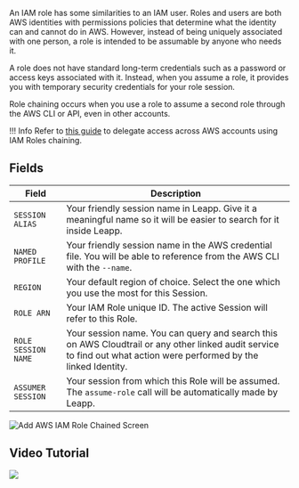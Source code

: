 An IAM role has some similarities to an IAM user. Roles and users are both AWS identities with permissions policies that determine what the identity can and cannot do in AWS. However, instead of being uniquely associated with one person, a role is intended to be assumable by anyone who needs it.

A role does not have standard long-term credentials such as a password or access keys associated with it. Instead, when you assume a role, it provides you with temporary security credentials for your role session.

Role chaining occurs when you use a role to assume a second role through the AWS CLI or API, even in other accounts.

!!! Info
    Refer to [this guide](https://docs.aws.amazon.com/IAM/latest/UserGuide/id_roles_create_for-idp_saml.html) to delegate access across AWS accounts using IAM Roles chaining.

## Fields

| Field               | Description                          |
|---------------------| ------------------------------------ |
| `SESSION ALIAS`     | Your friendly session name in Leapp. Give it a meaningful name so it will be easier to search for it inside Leapp. |
| `NAMED PROFILE`     | Your friendly session name in the AWS credential file. You will be able to reference from the AWS CLI with the `--name`. |
| `REGION`            | Your default region of choice. Select the one which you use the most for this Session. |
| `ROLE ARN`          | Your IAM Role unique ID. The active Session will refer to this Role. |
| `ROLE SESSION NAME` | Your session name. You can query and search this on AWS Cloudtrail or any other linked audit service to find out what action were performed by the linked Identity. |
| `ASSUMER SESSION`   | Your session from which this Role will be assumed. The `assume-role` call will be automatically made by Leapp. |

![](../../images/screens/newuxui/aws-iam-role-chained.png?style=center-img "Add AWS IAM Role Chained Screen")

## Video Tutorial

![](../../videos/newuxui/iam-chained-SLOWER-50fps.gif?style=center-img)

